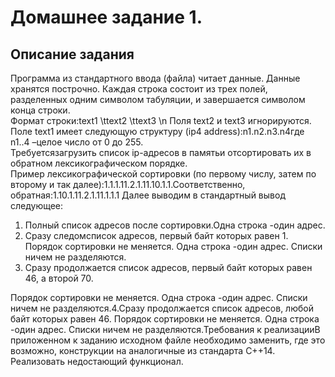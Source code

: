 # Домашнее задание 1.

## Описание задания 
Программа из стандартного ввода (файла) читает данные. 
Данные хранятся построчно. Каждая строка состоит из трех полей, разделенных одним символом табуляции, и завершается символом конца строки.  
Формат строки:text1 \ttext2 \ttext3 \n Поля text2 и text3 игнорируются.   
Поле text1 имеет следующую структуру (ip4 address):n1.n2.n3.n4где n1..4 –целое число от 0 до 255.  
Требуетсязагрузить список ip-адресов в памятьи отсортировать их в обратном лексикографическом порядке.   
Пример лексикографической сортировки (по первому числу, затем по второму и так далее):1.1.1.11.2.1.11.10.1.1.Соответственно, обратная:1.10.1.11.2.1.11.1.1.1
Далее выводим в стандартный вывод следующее:
1. Полный список адресов после сортировки.Одна строка -один адрес.
2. Сразу следомсписок адресов, первый байт которых равен 1. Порядок сортировки не меняется. Одна строка -один адрес. Списки ничем не разделяются.
3. Сразу продолжается список адресов, первый байт которых равен 46, а второй 70.  

Порядок сортировки не меняется. Одна строка -один адрес. Списки ничем не разделяются.4.Сразу продолжается список адресов, любой байт которых равен 46. Порядок сортировки не меняется. Одна строка -один адрес. Списки ничем не разделяются.Требования к реализацииВ приложенном к заданию исходном файле необходимо заменить, где это возможно, конструкции на аналогичные из стандарта С++14. Реализовать недостающий функционал.
